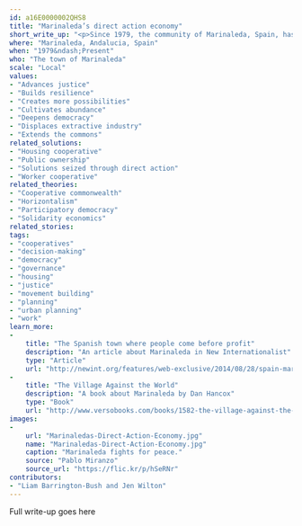 ```yaml
---
id: a16E0000002QHS8
title: "Marinaleda’s direct action economy"
short_write_up: "<p>Since 1979, the community of Marinaleda, Spain, has managed with very little money and lots of direct action to address the town’s economic needs. The community occupied and eventually collectivized the land of a local aristocrat, turned it into a cooperatively run olive farm, built hundreds of co-op homes, and instituted collaborative justice and decision-making processes via community assembly. As a result, a culture of collective action has helped Marinaleda fare better than much of the rest of Spain since the economic crisis of 2008.</p>"
where: "Marinaleda, Andalucia, Spain"
when: "1979&ndash;Present"
who: "The town of Marinaleda"
scale: "Local"
values:
- "Advances justice"
- "Builds resilience"
- "Creates more possibilities"
- "Cultivates abundance"
- "Deepens democracy"
- "Displaces extractive industry"
- "Extends the commons"
related_solutions:
- "Housing cooperative"
- "Public ownership"
- "Solutions seized through direct action"
- "Worker cooperative"
related_theories:
- "Cooperative commonwealth"
- "Horizontalism"
- "Participatory democracy"
- "Solidarity economics"
related_stories:
tags:
- "cooperatives"
- "decision-making"
- "democracy"
- "governance"
- "housing"
- "justice"
- "movement building"
- "planning"
- "urban planning"
- "work"
learn_more:
-
    title: "The Spanish town where people come before profit"
    description: "An article about Marinaleda in New Internationalist"
    type: "Article"
    url: "http://newint.org/features/web-exclusive/2014/08/28/spain-marinaleda-utopia/"
-
    title: "The Village Against the World"
    description: "A book about Marinaleda by Dan Hancox"
    type: "Book"
    url: "http://www.versobooks.com/books/1582-the-village-against-the-world"
images:
-
    url: "Marinaledas-Direct-Action-Economy.jpg"
    name: "Marinaledas-Direct-Action-Economy.jpg"
    caption: "Marinaleda fights for peace."
    source: "Pablo Miranzo"
    source_url: "https://flic.kr/p/hSeRNr"
contributors:
- "Liam Barrington-Bush and Jen Wilton"
---
```

Full write-up goes here
